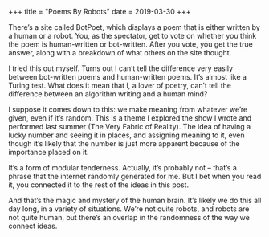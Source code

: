 +++
title = "Poems By Robots"
date = 2019-03-30
+++

There’s a site called BotPoet, which displays a poem that is either written by a human or a robot. You, as the spectator, get to vote on whether you think the poem is human-written or bot-written. After you vote, you get the true answer, along with a breakdown of what others on the site thought. 

I tried this out myself. Turns out I can’t tell the difference very easily between bot-written poems and human-written poems. It’s almost like a Turing test. What does it mean that I, a lover of poetry, can’t tell the difference between an algorithm writing and a human mind?

I suppose it comes down to this: we make meaning from whatever we’re given, even if it’s random. This is a theme I explored the show I wrote and performed last summer (The Very Fabric of Reality). The idea of having a lucky number and seeing it in places, and assigning meaning to it, even though it’s likely that the number is just more apparent because of the importance placed on it.

It’s a form of modular tenderness. Actually, it’s probably not &#8211; that’s a phrase that the internet randomly generated for me. But I bet when you read it, you connected it to the rest of the ideas in this post.

And that’s the magic and mystery of the human brain. It’s likely we do this all day long, in a variety of situations. We’re not quite robots, and robots are not quite human, but there’s an overlap in the randomness of the way we connect ideas.